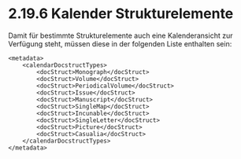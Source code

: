 # 2.19.6 Kalender Strukturelemente

Damit für bestimmte Strukturelemente auch eine Kalenderansicht zur Verfügung steht, müssen diese in der folgenden Liste enthalten sein:

```markup
<metadata>
    <calendarDocstructTypes>
        <docStruct>Monograph</docStruct>
        <docStruct>Volume</docStruct>
        <docStruct>PeriodicalVolume</docStruct>
        <docStruct>Issue</docStruct>
        <docStruct>Manuscript</docStruct>
        <docStruct>SingleMap</docStruct>
        <docStruct>Incunable</docStruct>
        <docStruct>SingleLetter</docStruct>
        <docStruct>Picture</docStruct>
        <docStruct>Casualia</docStruct>
    </calendarDocstructTypes>
</metadata>
```

